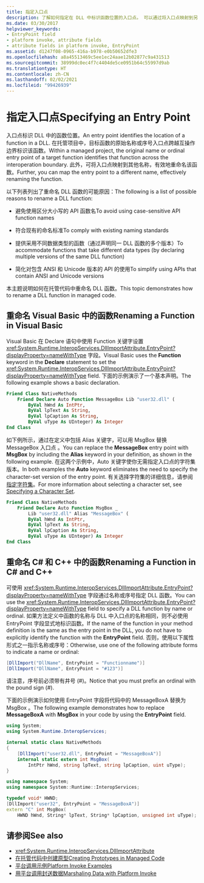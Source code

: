 ```yaml
---
title: 指定入口点
description: 了解如何指定在 DLL 中标识函数位置的入口点。 可以通过将入口点映射到另一个名称来重命名该函数。
ms.date: 03/30/2017
helpviewer_keywords:
- EntryPoint field
- platform invoke, attribute fields
- attribute fields in platform invoke, EntryPoint
ms.assetid: d1247f08-0965-416a-b978-e0b50652dfe3
ms.openlocfilehash: a8a45513469c5ee1ec24aae12b02877c9a431513
ms.sourcegitcommit: 38999dc0ec4f7c4404de5ce0951b64c55997d9ab
ms.translationtype: HT
ms.contentlocale: zh-CN
ms.lasthandoff: 02/02/2021
ms.locfileid: "99426939"
---
```

# <a name="specifying-an-entry-point"></a><span data-ttu-id="9dd3f-104">指定入口点</span><span class="sxs-lookup"><span data-stu-id="9dd3f-104">Specifying an Entry Point</span></span>

<span data-ttu-id="9dd3f-105">入口点标识 DLL 中的函数位置。</span><span class="sxs-lookup"><span data-stu-id="9dd3f-105">An entry point identifies the location of a function in a DLL.</span></span> <span data-ttu-id="9dd3f-106">在托管项目中，目标函数的原始名称或序号入口点跨越互操作边界标识该函数。</span><span class="sxs-lookup"><span data-stu-id="9dd3f-106">Within a managed project, the original name or ordinal entry point of a target function identifies that function across the interoperation boundary.</span></span> <span data-ttu-id="9dd3f-107">此外，可将入口点映射到其他名称，有效地重命名该函数。</span><span class="sxs-lookup"><span data-stu-id="9dd3f-107">Further, you can map the entry point to a different name, effectively renaming the function.</span></span>  
  
 <span data-ttu-id="9dd3f-108">以下列表列出了重命名 DLL 函数的可能原因：</span><span class="sxs-lookup"><span data-stu-id="9dd3f-108">The following is a list of possible reasons to rename a DLL function:</span></span>  
  
- <span data-ttu-id="9dd3f-109">避免使用区分大小写的 API 函数名</span><span class="sxs-lookup"><span data-stu-id="9dd3f-109">To avoid using case-sensitive API function names</span></span>  
  
- <span data-ttu-id="9dd3f-110">符合现有的命名标准</span><span class="sxs-lookup"><span data-stu-id="9dd3f-110">To comply with existing naming standards</span></span>  
  
- <span data-ttu-id="9dd3f-111">提供采用不同数据类型的函数（通过声明同一 DLL 函数的多个版本）</span><span class="sxs-lookup"><span data-stu-id="9dd3f-111">To accommodate functions that take different data types (by declaring multiple versions of the same DLL function)</span></span>  
  
- <span data-ttu-id="9dd3f-112">简化对包含 ANSI 和 Unicode 版本的 API 的使用</span><span class="sxs-lookup"><span data-stu-id="9dd3f-112">To simplify using APIs that contain ANSI and Unicode versions</span></span>  
  
 <span data-ttu-id="9dd3f-113">本主题说明如何在托管代码中重命名 DLL 函数。</span><span class="sxs-lookup"><span data-stu-id="9dd3f-113">This topic demonstrates how to rename a DLL function in managed code.</span></span>  
  
## <a name="renaming-a-function-in-visual-basic"></a><span data-ttu-id="9dd3f-114">重命名 Visual Basic 中的函数</span><span class="sxs-lookup"><span data-stu-id="9dd3f-114">Renaming a Function in Visual Basic</span></span>  

<span data-ttu-id="9dd3f-115">Visual Basic 在 Declare 语句中使用 Function 关键字设置 <xref:System.Runtime.InteropServices.DllImportAttribute.EntryPoint?displayProperty=nameWithType> 字段。</span><span class="sxs-lookup"><span data-stu-id="9dd3f-115">Visual Basic uses the **Function** keyword in the **Declare** statement to set the <xref:System.Runtime.InteropServices.DllImportAttribute.EntryPoint?displayProperty=nameWithType> field.</span></span> <span data-ttu-id="9dd3f-116">下面的示例演示了一个基本声明。</span><span class="sxs-lookup"><span data-stu-id="9dd3f-116">The following example shows a basic declaration.</span></span>  
  
```vb
Friend Class NativeMethods
    Friend Declare Auto Function MessageBox Lib "user32.dll" (
        ByVal hWnd As IntPtr,
        ByVal lpText As String,
        ByVal lpCaption As String,
        ByVal uType As UInteger) As Integer
End Class
```
  
<span data-ttu-id="9dd3f-117">如下例所示，通过在定义中包括 Alias 关键字，可以用 MsgBox 替换 MessageBox 入口点  。</span><span class="sxs-lookup"><span data-stu-id="9dd3f-117">You can replace the **MessageBox** entry point with **MsgBox** by including the **Alias** keyword in your definition, as shown in the following example.</span></span> <span data-ttu-id="9dd3f-118">在这两个示例中，Auto 关键字使你无需指定入口点的字符集版本。</span><span class="sxs-lookup"><span data-stu-id="9dd3f-118">In both examples the **Auto** keyword eliminates the need to specify the character-set version of the entry point.</span></span> <span data-ttu-id="9dd3f-119">有关选择字符集的详细信息，请参阅[指定字符集](specifying-a-character-set.md)。</span><span class="sxs-lookup"><span data-stu-id="9dd3f-119">For more information about selecting a character set, see [Specifying a Character Set](specifying-a-character-set.md).</span></span>  
  
```vb
Friend Class NativeMethods
    Friend Declare Auto Function MsgBox _
        Lib "user32.dll" Alias "MessageBox" (
        ByVal hWnd As IntPtr,
        ByVal lpText As String,
        ByVal lpCaption As String,
        ByVal uType As UInteger) As Integer
End Class
```
  
## <a name="renaming-a-function-in-c-and-c"></a><span data-ttu-id="9dd3f-120">重命名 C# 和 C++ 中的函数</span><span class="sxs-lookup"><span data-stu-id="9dd3f-120">Renaming a Function in C# and C++</span></span>  

 <span data-ttu-id="9dd3f-121">可使用 <xref:System.Runtime.InteropServices.DllImportAttribute.EntryPoint?displayProperty=nameWithType> 字段通过名称或序号指定 DLL 函数。</span><span class="sxs-lookup"><span data-stu-id="9dd3f-121">You can use the <xref:System.Runtime.InteropServices.DllImportAttribute.EntryPoint?displayProperty=nameWithType> field to specify a DLL function by name or ordinal.</span></span> <span data-ttu-id="9dd3f-122">如果方法定义中函数的名称与 DLL 中入口点的名称相同，则不必使用 EntryPoint 字段显式地标识函数。</span><span class="sxs-lookup"><span data-stu-id="9dd3f-122">If the name of the function in your method definition is the same as the entry point in the DLL, you do not have to explicitly identify the function with the **EntryPoint** field.</span></span> <span data-ttu-id="9dd3f-123">否则，使用以下属性形式之一指示名称或序号：</span><span class="sxs-lookup"><span data-stu-id="9dd3f-123">Otherwise, use one of the following attribute forms to indicate a name or ordinal:</span></span>  
  
```csharp
[DllImport("DllName", EntryPoint = "Functionname")]
[DllImport("DllName", EntryPoint = "#123")]
```
  
 <span data-ttu-id="9dd3f-124">请注意，序号前必须带有井号 (#)。</span><span class="sxs-lookup"><span data-stu-id="9dd3f-124">Notice that you must prefix an ordinal with the pound sign (#).</span></span>  
  
 <span data-ttu-id="9dd3f-125">下面的示例演示如何使用 EntryPoint 字段将代码中的 MessageBoxA 替换为 MsgBox  。</span><span class="sxs-lookup"><span data-stu-id="9dd3f-125">The following example demonstrates how to replace **MessageBoxA** with **MsgBox** in your code by using the **EntryPoint** field.</span></span>  
  
```csharp
using System;
using System.Runtime.InteropServices;

internal static class NativeMethods
{
    [DllImport("user32.dll", EntryPoint = "MessageBoxA")]
    internal static extern int MsgBox(
        IntPtr hWnd, string lpText, string lpCaption, uint uType);
}
```
  
```cpp
using namespace System;
using namespace System::Runtime::InteropServices;

typedef void* HWND;
[DllImport("user32", EntryPoint = "MessageBoxA")]
extern "C" int MsgBox(
    HWND hWnd, String* lpText, String* lpCaption, unsigned int uType);
```
  
## <a name="see-also"></a><span data-ttu-id="9dd3f-126">请参阅</span><span class="sxs-lookup"><span data-stu-id="9dd3f-126">See also</span></span>

- <xref:System.Runtime.InteropServices.DllImportAttribute>
- [<span data-ttu-id="9dd3f-127">在托管代码中创建原型</span><span class="sxs-lookup"><span data-stu-id="9dd3f-127">Creating Prototypes in Managed Code</span></span>](creating-prototypes-in-managed-code.md)
- [<span data-ttu-id="9dd3f-128">平台调用示例</span><span class="sxs-lookup"><span data-stu-id="9dd3f-128">Platform Invoke Examples</span></span>](platform-invoke-examples.md)
- [<span data-ttu-id="9dd3f-129">用平台调用封送数据</span><span class="sxs-lookup"><span data-stu-id="9dd3f-129">Marshaling Data with Platform Invoke</span></span>](marshaling-data-with-platform-invoke.md)
